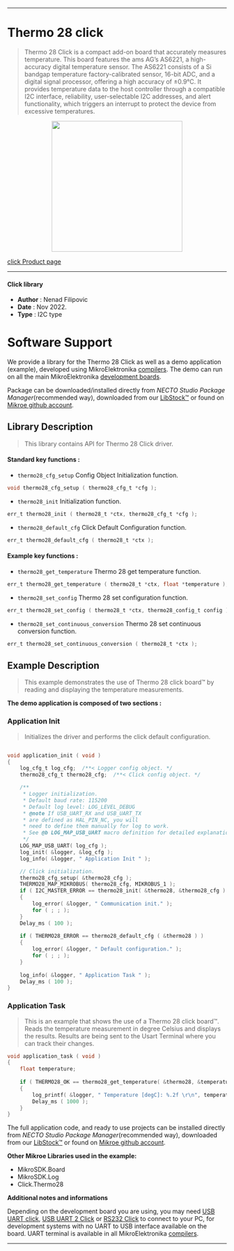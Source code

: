 
---
# Thermo 28 click

> Thermo 28 Click is a compact add-on board that accurately measures temperature. 
> This board features the ams AG’s AS6221, a high-accuracy digital temperature sensor. 
> The AS6221 consists of a Si bandgap temperature factory-calibrated sensor, 16-bit ADC, 
> and a digital signal processor, offering a high accuracy of ±0.9°C. 
> It provides temperature data to the host controller through a compatible I2C interface, 
> reliability, user-selectable I2C addresses, and alert functionality, 
> which triggers an interrupt to protect the device from excessive temperatures.

<p align="center">
  <img src="https://download.mikroe.com/images/click_for_ide/thermo28_click.png" height=300px>
</p>

[click Product page](https://www.mikroe.com/thermo-28-click)

---


#### Click library

- **Author**        : Nenad Filipovic
- **Date**          : Nov 2022.
- **Type**          : I2C type


# Software Support

We provide a library for the Thermo 28 Click
as well as a demo application (example), developed using MikroElektronika
[compilers](https://www.mikroe.com/necto-studio).
The demo can run on all the main MikroElektronika [development boards](https://www.mikroe.com/development-boards).

Package can be downloaded/installed directly from *NECTO Studio Package Manager*(recommended way), downloaded from our [LibStock&trade;](https://libstock.mikroe.com) or found on [Mikroe github account](https://github.com/MikroElektronika/mikrosdk_click_v2/tree/master/clicks).

## Library Description

> This library contains API for Thermo 28 Click driver.

#### Standard key functions :

- `thermo28_cfg_setup` Config Object Initialization function.
```c
void thermo28_cfg_setup ( thermo28_cfg_t *cfg );
```

- `thermo28_init` Initialization function.
```c
err_t thermo28_init ( thermo28_t *ctx, thermo28_cfg_t *cfg );
```

- `thermo28_default_cfg` Click Default Configuration function.
```c
err_t thermo28_default_cfg ( thermo28_t *ctx );
```

#### Example key functions :

- `thermo28_get_temperature` Thermo 28 get temperature function.
```c
err_t thermo28_get_temperature ( thermo28_t *ctx, float *temperature );
```

- `thermo28_set_config` Thermo 28 set configuration function.
```c
err_t thermo28_set_config ( thermo28_t *ctx, thermo28_config_t config );
```

- `thermo28_set_continuous_conversion` Thermo 28 set continuous conversion function.
```c
err_t thermo28_set_continuous_conversion ( thermo28_t *ctx );
```

## Example Description

> This example demonstrates the use of Thermo 28 click board™ 
> by reading and displaying the temperature measurements.

**The demo application is composed of two sections :**

### Application Init

> Initializes the driver and performs the click default configuration.

```c

void application_init ( void ) 
{
    log_cfg_t log_cfg;  /**< Logger config object. */
    thermo28_cfg_t thermo28_cfg;  /**< Click config object. */

    /** 
     * Logger initialization.
     * Default baud rate: 115200
     * Default log level: LOG_LEVEL_DEBUG
     * @note If USB_UART_RX and USB_UART_TX 
     * are defined as HAL_PIN_NC, you will 
     * need to define them manually for log to work. 
     * See @b LOG_MAP_USB_UART macro definition for detailed explanation.
     */
    LOG_MAP_USB_UART( log_cfg );
    log_init( &logger, &log_cfg );
    log_info( &logger, " Application Init " );

    // Click initialization.
    thermo28_cfg_setup( &thermo28_cfg );
    THERMO28_MAP_MIKROBUS( thermo28_cfg, MIKROBUS_1 );
    if ( I2C_MASTER_ERROR == thermo28_init( &thermo28, &thermo28_cfg ) ) 
    {
        log_error( &logger, " Communication init." );
        for ( ; ; );
    }
    Delay_ms ( 100 );
    
    if ( THERMO28_ERROR == thermo28_default_cfg ( &thermo28 ) )
    {
        log_error( &logger, " Default configuration." );
        for ( ; ; );
    }
    
    log_info( &logger, " Application Task " );
    Delay_ms ( 100 );
}

```

### Application Task

> This is an example that shows the use of a Thermo 28 click board™.
> Reads the temperature measurement in degree Celsius and displays the results.
> Results are being sent to the Usart Terminal where you can track their changes.

```c
void application_task ( void ) 
{
    float temperature;
   
    if ( THERMO28_OK == thermo28_get_temperature( &thermo28, &temperature ) )
    {
        log_printf( &logger, " Temperature [degC]: %.2f \r\n", temperature );
        Delay_ms ( 1000 );
    }
}
```


The full application code, and ready to use projects can be installed directly from *NECTO Studio Package Manager*(recommended way), downloaded from our [LibStock&trade;](https://libstock.mikroe.com) or found on [Mikroe github account](https://github.com/MikroElektronika/mikrosdk_click_v2/tree/master/clicks).

**Other Mikroe Libraries used in the example:**

- MikroSDK.Board
- MikroSDK.Log
- Click.Thermo28

**Additional notes and informations**

Depending on the development board you are using, you may need
[USB UART click](https://www.mikroe.com/usb-uart-click),
[USB UART 2 Click](https://www.mikroe.com/usb-uart-2-click) or
[RS232 Click](https://www.mikroe.com/rs232-click) to connect to your PC, for
development systems with no UART to USB interface available on the board. UART
terminal is available in all MikroElektronika
[compilers](https://shop.mikroe.com/compilers).

---
